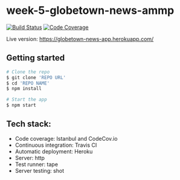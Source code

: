 # week-5-globetown-news-ammp


[![Build Status](https://travis-ci.org/FAC10/week-5-globetown-news-ammp.svg?branch=master)](https://travis-ci.org/FAC10/week-5-globetown-news-ammp)
[![Code Coverage](https://codecov.io/gh/FAC10/week-5-globetown-news-ammp/branch/master/graph/badge.svg)](https://codecov.io/gh/FAC10/week-5-globetown-news-ammp)

Live version: https://globetown-news-app.herokuapp.com/

## Getting started

```sh
# Clone the repo
$ git clone 'REPO URL'
$ cd 'REPO NAME'
$ npm install

# Start the app
$ npm start
```

## Tech stack:

- Code coverage: Istanbul and CodeCov.io
- Continuous integration: Travis CI
- Automatic deployment: Heroku
- Server: http
- Test runner: tape
- Server testing: shot
